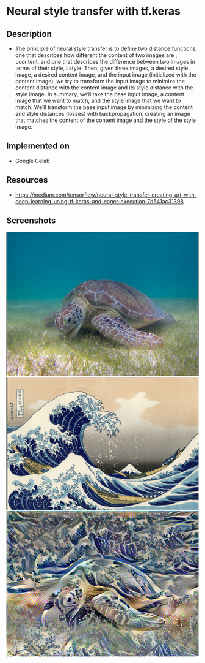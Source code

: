 # Neural style transfer with tf.keras

## Description
- The principle of neural style transfer is to define two distance functions, one that describes how different the content of two images are , Lcontent, and one that describes the difference between two images in terms of their style, Lstyle. Then, given three images, a desired style image, a desired content image, and the input image (initialized with the content image), we try to transform the input image to minimize the content distance with the content image and its style distance with the style image. In summary, we’ll take the base input image, a content image that we want to match, and the style image that we want to match. We’ll transform the base input image by minimizing the content and style distances (losses) with backpropagation, creating an image that matches the content of the content image and the style of the style image. 

## Implemented on
- Google Colab

## Resources
- https://medium.com/tensorflow/neural-style-transfer-creating-art-with-deep-learning-using-tf-keras-and-eager-execution-7d541ac31398

## Screenshots
![CLI-Content](https://github.com/111903050/Neural-Style-Transfer/blob/main/Images/turtle.png)
![CLI-Style](https://github.com/111903050/Neural-Style-Transfer/blob/main/Images/ocean.png)
![CLI-Output](https://github.com/111903050/Neural-Style-Transfer/blob/main/Images/output.png)
